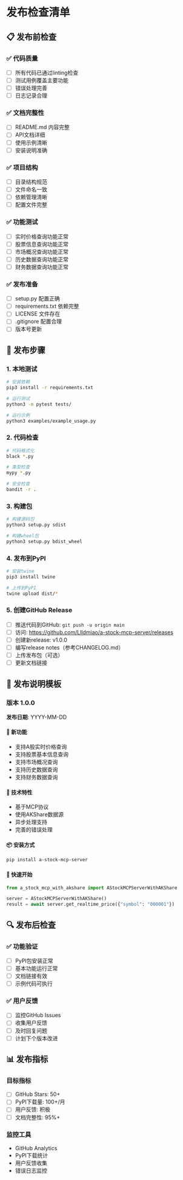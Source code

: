# 发布检查清单

## 📋 发布前检查

### ✅ 代码质量
- [ ] 所有代码已通过linting检查
- [ ] 测试用例覆盖主要功能
- [ ] 错误处理完善
- [ ] 日志记录合理

### ✅ 文档完整性
- [ ] README.md 内容完整
- [ ] API文档详细
- [ ] 使用示例清晰
- [ ] 安装说明准确

### ✅ 项目结构
- [ ] 目录结构规范
- [ ] 文件命名一致
- [ ] 依赖管理清晰
- [ ] 配置文件完整

### ✅ 功能测试
- [ ] 实时价格查询功能正常
- [ ] 股票信息查询功能正常
- [ ] 市场概况查询功能正常
- [ ] 历史数据查询功能正常
- [ ] 财务数据查询功能正常

### ✅ 发布准备
- [ ] setup.py 配置正确
- [ ] requirements.txt 依赖完整
- [ ] LICENSE 文件存在
- [ ] .gitignore 配置合理
- [ ] 版本号更新

## 🚀 发布步骤

### 1. 本地测试
```bash
# 安装依赖
pip3 install -r requirements.txt

# 运行测试
python3 -m pytest tests/

# 运行示例
python3 examples/example_usage.py
```

### 2. 代码检查
```bash
# 代码格式化
black *.py

# 类型检查
mypy *.py

# 安全检查
bandit -r .
```

### 3. 构建包
```bash
# 构建源码包
python3 setup.py sdist

# 构建wheel包
python3 setup.py bdist_wheel
```

### 4. 发布到PyPI
```bash
# 安装twine
pip3 install twine

# 上传到PyPI
twine upload dist/*
```

### 5. 创建GitHub Release
- [ ] 推送代码到GitHub: `git push -u origin main`
- [ ] 访问: https://github.com/Llldmiao/a-stock-mcp-server/releases
- [ ] 创建新release: v1.0.0
- [ ] 编写release notes（参考CHANGELOG.md）
- [ ] 上传发布包（可选）
- [ ] 更新文档链接

## 📝 发布说明模板

### 版本 1.0.0
**发布日期**: YYYY-MM-DD

#### 🎉 新功能
- 支持A股实时价格查询
- 支持股票基本信息查询
- 支持市场概况查询
- 支持历史数据查询
- 支持财务数据查询

#### 🔧 技术特性
- 基于MCP协议
- 使用AKShare数据源
- 异步处理支持
- 完善的错误处理

#### 📦 安装方式
```bash
pip install a-stock-mcp-server
```

#### 🚀 快速开始
```python
from a_stock_mcp_with_akshare import AStockMCPServerWithAKShare

server = AStockMCPServerWithAKShare()
result = await server.get_realtime_price({"symbol": "000001"})
```

## 🔍 发布后检查

### ✅ 功能验证
- [ ] PyPI包安装正常
- [ ] 基本功能运行正常
- [ ] 文档链接有效
- [ ] 示例代码可执行

### ✅ 用户反馈
- [ ] 监控GitHub Issues
- [ ] 收集用户反馈
- [ ] 及时回复问题
- [ ] 计划下个版本改进

## 📊 发布指标

### 目标指标
- [ ] GitHub Stars: 50+
- [ ] PyPI下载量: 100+/月
- [ ] 用户反馈: 积极
- [ ] 文档完整性: 95%+

### 监控工具
- GitHub Analytics
- PyPI下载统计
- 用户反馈收集
- 错误日志监控
